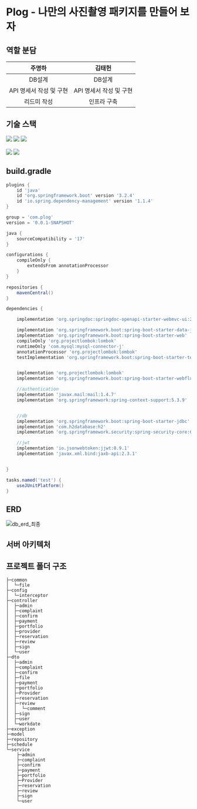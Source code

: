 # Plog - 나만의 사진촬영 패키지를 만들어 보자

## 역할 분담
|주명하|김태헌|
|:---:|:---:|
|DB설계|DB설계|
|API 명세서 작성 및 구현|API 명세서 작성 및 구현|
|리드미 작성|인프라 구축|

## 기술 스택
<div>
  <img src="https://img.shields.io/badge/java-007396?style=for-the-badge&logo=java&logoColor=white">
  <img src="https://img.shields.io/badge/spring-6DB33F?style=for-the-badge&logo=spring&logoColor=white"/> 
  <img src="https://img.shields.io/badge/springboot-6DB33F?style=for-the-badge&logo=springboot&logoColor=white"/>
</div>
</br>
<img src="https://img.shields.io/badge/aws-232F3E?style=for-the-badge&logo=amazonaws&logoColor=white"/>
<img src="https://img.shields.io/badge/mysql-4479A1?style=for-the-badge&logo=mysql&logoColor=white"/>


## build.gradle
```gradle
plugins {
	id 'java'
	id 'org.springframework.boot' version '3.2.4'
	id 'io.spring.dependency-management' version '1.1.4'
}

group = 'com.plog'
version = '0.0.1-SNAPSHOT'

java {
	sourceCompatibility = '17'
}

configurations {
	compileOnly {
		extendsFrom annotationProcessor
	}
}

repositories {
	mavenCentral()
}

dependencies {

	implementation 'org.springdoc:springdoc-openapi-starter-webmvc-ui:2.2.0'

	implementation 'org.springframework.boot:spring-boot-starter-data-jpa'
	implementation 'org.springframework.boot:spring-boot-starter-web'
	compileOnly 'org.projectlombok:lombok'
	runtimeOnly 'com.mysql:mysql-connector-j'
	annotationProcessor 'org.projectlombok:lombok'
	testImplementation 'org.springframework.boot:spring-boot-starter-test'


	implementation 'org.projectlombok:lombok'
	implementation 'org.springframework.boot:spring-boot-starter-webflux'

	//authentication
	implementation 'javax.mail:mail:1.4.7'
	implementation 'org.springframework:spring-context-support:5.3.9'


	//db
	implementation 'org.springframework.boot:spring-boot-starter-jdbc'
	implementation 'com.h2database:h2'
	implementation 'org.springframework.security:spring-security-core:6.2.3'

	//jwt
	implementation 'io.jsonwebtoken:jjwt:0.9.1'
	implementation 'javax.xml.bind:jaxb-api:2.3.1'


}

tasks.named('test') {
	useJUnitPlatform()
}
```

## ERD
![db_erd_최종](https://github.com/Capteem/Backend/assets/80399640/1bbe47a4-d0bd-4b88-9b63-d9aadad65b07)



## 서버 아키텍처

## 프로젝트 폴더 구조
```
├─common
│  └─file
├─config
│  └─interceptor
├─controller
│  ├─admin
│  ├─complaint
│  ├─confirm
│  ├─payment
│  ├─portfolio
│  ├─provider
│  ├─reservation
│  ├─review
│  ├─sign
│  └─user
├─dto
│  ├─admin
│  ├─complaint
│  ├─confirm
│  ├─file
│  ├─payment
│  ├─portfolio
│  ├─Provider
│  ├─reservation
│  ├─review
│  │  └─comment
│  ├─sign
│  ├─user
│  └─workdate
├─exception
├─model
├─repository
├─schedule
└─service
    ├─admin
    ├─complaint
    ├─confirm
    ├─payment
    ├─portfolio
    ├─Provider
    ├─reservation
    ├─review
    ├─sign
    └─user
```

